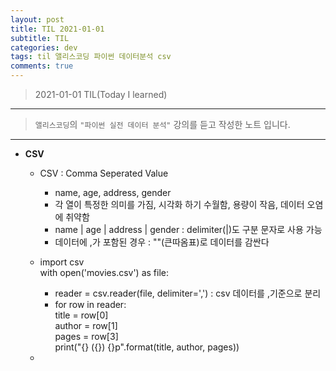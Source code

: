 ```yaml
---
layout: post
title: TIL 2021-01-01
subtitle: TIL 
categories: dev
tags: til 앨리스코딩 파이썬 데이터분석 csv
comments: true
---
```



> 2021-01-01 TIL(Today I learned)
---

> `앨리스코딩`의 `"파이썬 실전 데이터 분석"` 강의를 듣고 작성한 노트 입니다.
---

* __CSV__
  - CSV : Comma Seperated Value
    + name, age, address, gender
    + 각 열이 특정한 의미를 가짐, 시각화 하기 수월함, 용량이 작음, 데이터 오염에 취약함
    + name | age | address | gender : delimiter(|)도 구분 문자로 사용 가능 
    + 데이터에 ,가 포함된 경우 : ""(큰따옴표)로 데이터를 감싼다
  
  - import csv  
    with open('movies.csv') as file:
    + reader = csv.reader(file, delimiter=',') : csv 데이터를 ,기준으로 분리
    + for row in reader:  
      title = row[0]  
      author = row[1]  
      pages = row[3]  
      print("{} ({}) {}p".format(title, author, pages))
      
  - 
 
